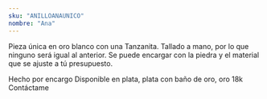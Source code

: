 ```yaml
---
sku: "ANILLOANAUNICO"
nombre: "Ana"
---
```


Pieza única en oro blanco con una Tanzanita. Tallado a mano, por lo que ninguno será igual al anterior.
Se puede encargar con la piedra y el material que se ajuste a tú presupuesto.

Hecho por encargo
Disponible en plata, plata con baño de oro, oro 18k
Contáctame